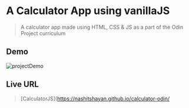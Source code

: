 # A Calculator App using vanillaJS
> A calculator app made using HTML, CSS & JS as a part of the Odin Project curriculum

## Demo
![projectDemo](https://media.giphy.com/media/vAe6gIHKUFiisBuMqI/giphy.gif)

## Live URL
> [CalculatorJS](https://nashitshayan.github.io/calculator-odin/
